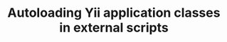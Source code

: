 ---
layout: post
title: "Autoloading Yii application classes in external scripts"
excerpt: "In order to accept Estonian ID card, Tomcat needs to be configured to accept client side certificates."
modified: 2013-09-20 18:17:21 +0300
categories: articles
tags: [apache, tomcat, esteid, client certificates, ssl, tls, java, pki, crl, ocsp]
image:
  feature: 
  credit: 
  creditlink: 
comments: true
share: true
published: false
---